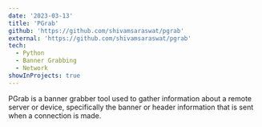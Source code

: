 ```yaml
---
date: '2023-03-13'
title: 'PGrab'
github: 'https://github.com/shivamsaraswat/pgrab'
external: 'https://github.com/shivamsaraswat/pgrab'
tech:
  - Python
  - Banner Grabbing
  - Network
showInProjects: true
---
```


PGrab is a banner grabber tool used to gather information about a remote server or device, specifically the banner or header information that is sent when a connection is made.
